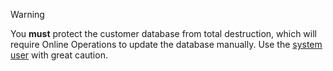 > [!WARNING]
> You **must** protect the customer database from total destruction, which will require Online Operations to update the database manually. Use the [system user][1] with great caution.

<!-- Referenced links -->
[1]: ../user-contexts.md